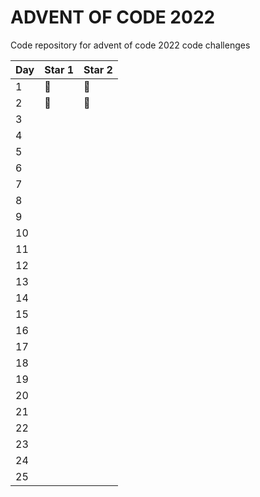# ADVENT OF CODE 2022
Code repository for advent of code 2022 code challenges

|Day|Star 1|Star 2|
|---|------|------|
| 1 |  🌟  |  🌟  |
| 2 |  🌟  |  🌟  |
| 3 |      |      |
| 4 |      |      |
| 5 |      |      |
| 6 |      |      |
| 7 |      |      |
| 8 |      |      |
| 9 |      |      |
| 10|      |      |
| 11|      |      |
| 12|      |      |
| 13|      |      |
| 14|      |      |
| 15|      |      |
| 16|      |      |
| 17|      |      |
| 18|      |      |
| 19|      |      |
| 20|      |      |
| 21|      |      |
| 22|      |      |
| 23|      |      |
| 24|      |      |
| 25|      |      |
